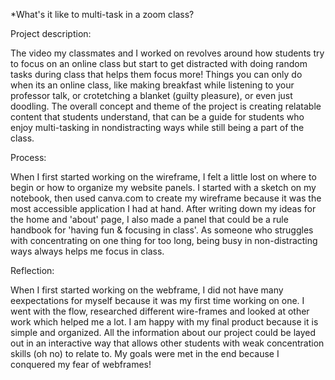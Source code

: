 *What's it like to multi-task in a zoom class?


Project description:

The video my classmates and I worked on revolves around how students try to focus on an online class but start to get distracted with doing random tasks during class that helps them focus more! 
Things you can only do when its an online class, like making breakfast while listening to your professor talk, or crotetching a blanket (guilty pleasure), or even just doodling.
The overall concept and theme of the project is creating relatable content that students understand, that can be a guide for students who enjoy multi-tasking in nondistracting ways while still being a part of the class.

Process:

When I first started working on the wireframe, I felt a little lost on where to begin or how to organize my website panels. I started with a sketch on my notebook, then used
canva.com to create my wireframe because it was the most accessible application I had at hand. After writing down my ideas for the home and 'about' page, I also made a panel that
could be a rule handbook for 'having fun & focusing in class'. As someone who struggles with concentrating on one thing for too long, being busy in non-distracting ways always helps me focus in class.

Reflection:

When I first started working on the webframe, I did not have many eexpectations for myself because it was my first time working on one. I went with the flow, researched different wire-frames and looked at other work
which helped me a lot. I am happy with my final product because it is simple and organized. All the information about our project could be layed out in an interactive way that allows other students with weak concentration skills (oh no) to relate to.
My goals were met in the end because I conquered my fear of webframes!
